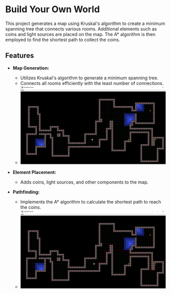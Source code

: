 # Build Your Own World

This project generates a map using Kruskal's algorithm to create a minimum spanning tree that connects various rooms. Additional elements such as coins and light sources are placed on the map. The A* algorithm is then employed to find the shortest path to collect the coins.

## Features

- **Map Generation:** 
  - Utilizes Kruskal's algorithm to generate a minimum spanning tree.
  - Connects all rooms efficiently with the least number of connections.
  - ![image](https://github.com/tangjsysu/cs61b-proj3-byow/blob/main/img/bmow.PNG)
  
- **Element Placement:** 
  - Adds coins, light sources, and other components to the map.

- **Pathfinding:**
  - Implements the A* algorithm to calculate the shortest path to reach the coins.
  - ![image](https://github.com/tangjsysu/cs61b-proj3-byow/blob/main/img/bmow_atar.PNG)
